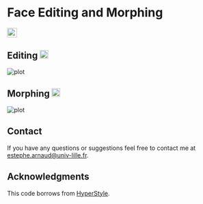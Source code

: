 # Face Editing and Morphing

<a href="https://opensource.org/licenses/MIT"><img src="https://img.shields.io/badge/License-MIT-yellow.svg" height=22.5></a>  

## Editing <a href="https://colab.research.google.com/github/estephe-arnaud/face-editing/blob/main/notebooks/face_editing.ipynb"><img src="https://colab.research.google.com/assets/colab-badge.svg" height=20></a>
![plot](./docs/editing.gif)

## Morphing <a href="https://colab.research.google.com/github/estephe-arnaud/face-editing/blob/main/notebooks/face_morphing.ipynb"><img src="https://colab.research.google.com/assets/colab-badge.svg" height=20></a>
![plot](./docs/morphing.gif)

## Contact ##
If you have any questions or suggestions feel free to contact me at <estephe.arnaud@univ-lille.fr>.

## Acknowledgments ##
This code borrows from [HyperStyle](https://github.com/yuval-alaluf/hyperstyle).